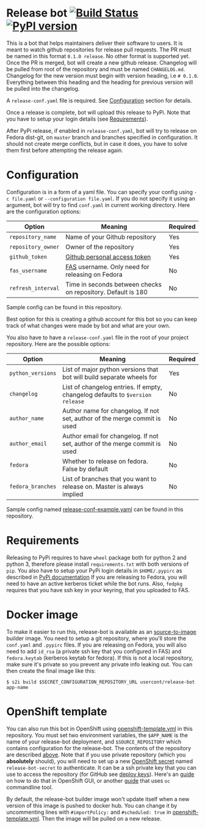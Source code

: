 Release bot [![Build Status](https://travis-ci.org/user-cont/release-bot.svg?branch=master)](https://travis-ci.org/user-cont/release-bot) [![PyPI version](https://badge.fury.io/py/release-bot.svg)](https://badge.fury.io/py/release-bot)
============
This is a bot that helps maintainers deliver their software to users. It is meant to watch github repositories for
release pull requests. The PR must be named in this format `0.1.0 release`. No other format is supported yet.
Once the PR is merged, bot will create a new github release. Changelog will be pulled from root of the
repository and must be named `CHANGELOG.md`. Changelog for the new version must begin with version heading, i.e `# 0.1.0`.
Everything between this heading and the heading for previous version will be pulled into the changelog.

A `release-conf.yaml` file is required. See [Configuration](#configuration) section for details.

Once a release is complete, bot will upload this release to PyPi. Note that you have to setup your login details (see [Requirements](#requirements)).

After PyPi release, if enabled in  `release-conf.yaml`, bot will try to release on Fedora dist-git, on `master` branch and branches specified in configuration. 
It should not create merge conflicts, but in case it does, you have to solve them first before attempting the release again.


# Configuration
Configuration is in a form of a yaml file. You can specify your config using `-c file.yaml` or `--configuration file.yaml`.
If you do not specify it using an argument, bot will try to find `conf.yaml` in current working directory.
Here are the configuration options:

| Option        | Meaning       | Required      |
|------------- |-------------|-------------| 
| `repository_name`     | Name of your Github repository  | Yes |
| `repository_owner`    | Owner of the repository    	  | Yes |
| `github_token`		| [Github personal access token](https://help.github.com/articles/creating-a-personal-access-token-for-the-command-line/)   | Yes |
| `fas_username`		| [FAS](https://fedoraproject.org/wiki/Account_System)	username. Only need for releasing on Fedora| No |
| `refresh_interval`	| Time in seconds between checks on repository. Default is 180 | No |

Sample config can be found in this repository.

Best option for this is creating a github account for this bot so you can keep track of what changes were made by bot and what are your own.

You also have to have a `release-conf.yaml` file in the root of your project repository. 
Here are the possible options:

| Option        | Meaning       | Required      |
|---------------|---------------|---------------| 
| `python_versions`     | List of major python versions that bot will build separate wheels for | Yes |
| `changelog`   | List of changelog entries. If empty, changelog defaults to `$version release` | No |
| `author_name`	| Author name for changelog. If not set, author of the merge commit is used	    | No |
| `author_email`| Author email for changelog. If not set, author of the merge commit is used	| No |
| `fedora`      | Whether to release on fedora. False by default | No |
| `fedora_branches`     | List of branches that you want to release on. Master is always implied | No |

Sample config named [release-conf-example.yaml](release-conf-example.yaml) can be found in this repository.

# Requirements
Releasing to PyPi requires to have `wheel` package both for python 2 and python 3, therefore please install `requirements.txt` with both versions of `pip`.
You also have to setup your PyPi login details in `$HOME/.pypirc` as described in [PyPi documentation](https://packaging.python.org/tutorials/distributing-packages/#create-an-account)
If you are releasing to Fedora, you will need to have an active kerberos ticket while the bot runs. Also, `fedpkg` requires that you have ssh key in your keyring, that you uploaded to FAS.

# Docker image
To make it easier to run this, release-bot is available as an [source-to-image](https://github.com/openshift/source-to-image) builder image. You need to setup a git repository, where you'll store the `conf.yaml` and `.pypirc` files. If you are releasing on Fedora, you will also need to add `id_rsa` (a private ssh key that you configured in FAS) and `fedora.keytab` (kerberos keytab for fedora). If this is not a local repository, make sure it's private so you prevent any private info leaking out. You can then create the final image like this:
```
$ s2i build $SECRET_CONFIGURATION_REPOSITORY_URL usercont/release-bot app-name
``` 

# OpenShift template
You can also run this bot in OpenShift using [openshift-template.yml](openshift-template.yml) in this repository. You must set two environment variables, the `$APP_NAME` is the name of your release-bot deployment, and `$SOURCE_REPOSITORY` which contains configuration for the release-bot. The contents of the repository are described [above](#docker-image). Note that if you use private repository (which you **absolutely** should), you will need to set up a new [OpenShift secret](https://docs.openshift.com/container-platform/3.7/dev_guide/secrets.html) named `release-bot-secret` to authenticate. It can be a ssh private key that you can use to access the repository (for GitHub see [deploy keys](https://developer.github.com/v3/guides/managing-deploy-keys/)). Here's an [guide](https://blog.openshift.com/deploy-private-git-repositories/) on how to do that in OpenShift GUI, or another [guide](https://blog.openshift.com/deploying-from-private-git-repositories/) that uses `oc` commandline tool.

By default, the release-bot builder image won't update itself when a new version of this image is pushed to docker hub.
You can change it by uncommenting lines with `#importPolicy:` and `#scheduled: true` in [openshift-template.yml](openshift-template.yml). Then the image will be pulled on a new release.
